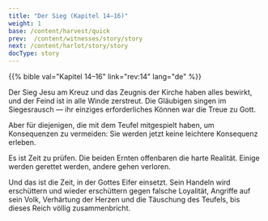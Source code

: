 ```yaml
---
title: "Der Sieg (Kapitel 14–16)"
weight: 1
base: /content/harvest/quick
prev:  /content/witnesses/story/story
next: /content/harlot/story/story
docType: story
---
```


{{% bible val="Kapitel 14–16" link="rev:14" lang="de" %}}

<a name="37a3"></a>
Der Sieg Jesu am Kreuz und das Zeugnis der Kirche haben alles bewirkt, und der Feind ist in alle Winde zerstreut. Die Gläubigen singen im Siegesrausch — ihr einziges erforderliches Können war die Treue zu Gott.

Aber für diejenigen, die mit dem Teufel mitgespielt haben, um Konsequenzen zu vermeiden: Sie werden jetzt keine leichtere Konsequenz erleben.

Es ist Zeit zu prüfen. Die beiden Ernten offenbaren die harte Realität. Einige werden gerettet werden, andere gehen verloren.

Und das ist die Zeit, in der Gottes Eifer einsetzt. Sein Handeln wird erschüttern und wieder erschüttern gegen falsche Loyalität, Angriffe auf sein Volk, Verhärtung der Herzen und die Täuschung des Teufels, bis dieses Reich völlig zusammenbricht.

